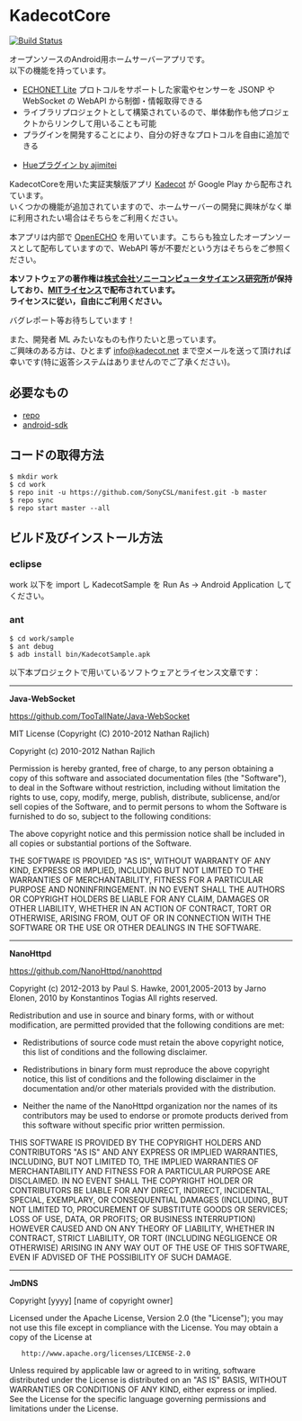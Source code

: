 KadecotCore
===========

[![Build Status](https://travis-ci.org/SonyCSL/KadecotCore.svg?branch=master)](https://travis-ci.org/SonyCSL/KadecotCore)

オープンソースのAndroid用ホームサーバーアプリです。  
以下の機能を持っています。  

* [ECHONET Lite][] プロトコルをサポートした家電やセンサーを JSONP や WebSocket の WebAPI から制御・情報取得できる  
* ライブラリプロジェクトとして構築されているので、単体動作も他プロジェクトからリンクして用いることも可能  
* プラグインを開発することにより、自分の好きなプロトコルを自由に追加できる
- [Hueプラグイン by ajimitei](https://github.com/ajimitei/huePlugin)

KadecotCoreを用いた実証実験版アプリ [Kadecot][] が Google Play から配布されています。  
いくつかの機能が追加されていますので、ホームサーバーの開発に興味がなく単に利用されたい場合はそちらをご利用ください。  

本アプリは内部で [OpenECHO][] を用いています。こちらも独立したオープンソースとして配布していますので、WebAPI 等が不要だという方はそちらをご参照ください。  

**本ソフトウェアの著作権は[株式会社ソニーコンピュータサイエンス研究所][]が保持しており、[MITライセンス][]で配布されています。**  
**ライセンスに従い，自由にご利用ください。**

バグレポート等お待ちしています！  

また、開発者 ML みたいなものも作りたいと思っています。  
ご興味のある方は、ひとまず info@kadecot.net まで空メールを送って頂ければ幸いです(特に返答システムはありませんのでご了承ください)。  

## 必要なもの

* [repo](https://source.android.com/source/using-repo.html)
* [android-sdk](http://developer.android.com/sdk/index.html)

## コードの取得方法

    $ mkdir work
    $ cd work
    $ repo init -u https://github.com/SonyCSL/manifest.git -b master
    $ repo sync
    $ repo start master --all

## ビルド及びインストール方法

### eclipse

work 以下を import し KadecotSample を Run As -> Android Application してください。

### ant

    $ cd work/sample
    $ ant debug
    $ adb install bin/KadecotSample.apk


以下本プロジェクトで用いているソフトウェアとライセンス文章です：

- - -

**Java-WebSocket**

https://github.com/TooTallNate/Java-WebSocket


MIT License (Copyright (C) 2010-2012 Nathan Rajlich)

Copyright (c) 2010-2012 Nathan Rajlich

 Permission is hereby granted, free of charge, to any person obtaining a copy of this software and associated documentation files (the "Software"), to deal in the Software without restriction, including without limitation the rights to use, copy, modify, merge, publish, distribute, sublicense, and/or sell copies of the Software, and to permit persons to whom the Software is furnished to do so, subject to the following conditions:

 The above copyright notice and this permission notice shall be included in all copies or substantial portions of the Software.

 THE SOFTWARE IS PROVIDED "AS IS", WITHOUT WARRANTY OF ANY KIND, EXPRESS OR IMPLIED, INCLUDING BUT NOT LIMITED TO THE WARRANTIES OF MERCHANTABILITY, FITNESS FOR A PARTICULAR PURPOSE AND NONINFRINGEMENT. IN NO EVENT SHALL THE AUTHORS OR COPYRIGHT HOLDERS BE LIABLE FOR ANY CLAIM, DAMAGES OR OTHER LIABILITY, WHETHER IN AN ACTION OF CONTRACT, TORT OR OTHERWISE, ARISING FROM, OUT OF OR IN CONNECTION WITH THE SOFTWARE OR THE USE OR OTHER DEALINGS IN THE SOFTWARE.

- - -

**NanoHttpd**

https://github.com/NanoHttpd/nanohttpd


Copyright (c) 2012-2013 by Paul S. Hawke, 2001,2005-2013 by Jarno Elonen, 2010 by Konstantinos Togias
All rights reserved.

Redistribution and use in source and binary forms, with or without modification, are permitted provided that the following conditions are met:

* Redistributions of source code must retain the above copyright notice, this list of conditions and the following disclaimer.

* Redistributions in binary form must reproduce the above copyright notice, this list of conditions and the following disclaimer in the documentation and/or other materials provided with the distribution.

* Neither the name of the NanoHttpd organization nor the names of its contributors may be used to endorse or promote products derived from this software without specific prior written permission.

THIS SOFTWARE IS PROVIDED BY THE COPYRIGHT HOLDERS AND CONTRIBUTORS "AS IS" AND ANY EXPRESS OR IMPLIED WARRANTIES, INCLUDING, BUT NOT LIMITED TO, THE IMPLIED WARRANTIES OF MERCHANTABILITY AND FITNESS FOR A PARTICULAR PURPOSE ARE DISCLAIMED. IN NO EVENT SHALL THE COPYRIGHT HOLDER OR CONTRIBUTORS BE LIABLE FOR ANY DIRECT, INDIRECT, INCIDENTAL, SPECIAL, EXEMPLARY, OR CONSEQUENTIAL DAMAGES (INCLUDING, BUT NOT LIMITED TO, PROCUREMENT OF SUBSTITUTE GOODS OR SERVICES; LOSS OF USE, DATA, OR PROFITS; OR BUSINESS INTERRUPTION) HOWEVER CAUSED AND ON ANY THEORY OF LIABILITY, WHETHER IN CONTRACT, STRICT LIABILITY, OR TORT (INCLUDING NEGLIGENCE OR OTHERWISE) ARISING IN ANY WAY OUT OF THE USE OF THIS SOFTWARE, EVEN IF ADVISED OF THE POSSIBILITY OF SUCH DAMAGE.

- - -

**JmDNS**

   Copyright [yyyy] [name of copyright owner]

   Licensed under the Apache License, Version 2.0 (the "License");
   you may not use this file except in compliance with the License.
   You may obtain a copy of the License at

       http://www.apache.org/licenses/LICENSE-2.0

   Unless required by applicable law or agreed to in writing, software
   distributed under the License is distributed on an "AS IS" BASIS,
   WITHOUT WARRANTIES OR CONDITIONS OF ANY KIND, either express or implied.
   See the License for the specific language governing permissions and
   limitations under the License.

[ECHONET Lite]: http://www.echonet.gr.jp/ "ECHONET Lite"
[Kadecot]: http://kadecot.net/ "Kadecot"
[OpenECHO]: https://github.com/SonyCSL/OpenECHO "OpenECHO"
[株式会社ソニーコンピュータサイエンス研究所]: http://www.sonycsl.co.jp/ "株式会社ソニーコンピュータサイエンス研究所"
[MITライセンス]: http://opensource.org/licenses/mit-license.php "MITライセンス"
